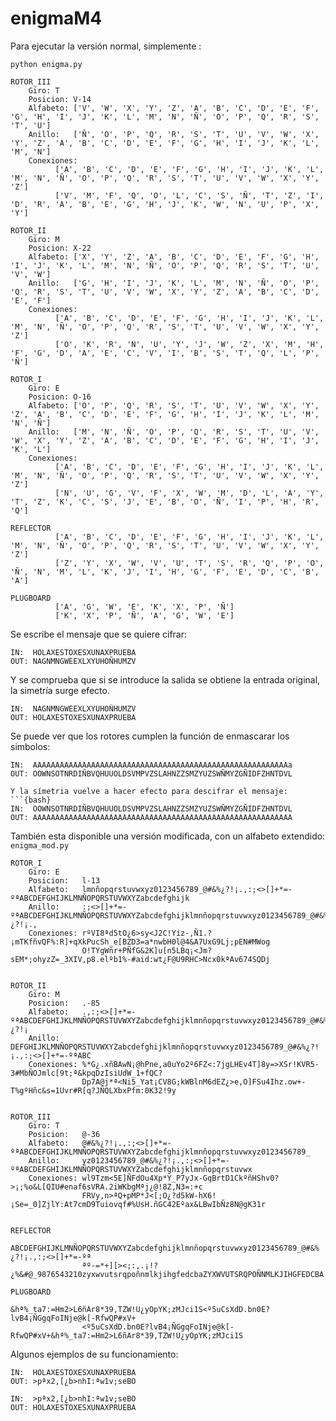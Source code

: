 # enigmaM4

Para ejecutar la versión normal, simplemente :
```{bash}
python enigma.py
```

```{bash}
ROTOR_III
	Giro: T
	Posicion: V-14
	Alfabeto: ['V', 'W', 'X', 'Y', 'Z', 'A', 'B', 'C', 'D', 'E', 'F', 'G', 'H', 'I', 'J', 'K', 'L', 'M', 'N', 'Ñ', 'O', 'P', 'Q', 'R', 'S', 'T', 'U']
	Anillo:   ['Ñ', 'O', 'P', 'Q', 'R', 'S', 'T', 'U', 'V', 'W', 'X', 'Y', 'Z', 'A', 'B', 'C', 'D', 'E', 'F', 'G', 'H', 'I', 'J', 'K', 'L', 'M', 'N']
	Conexiones:
		  ['A', 'B', 'C', 'D', 'E', 'F', 'G', 'H', 'I', 'J', 'K', 'L', 'M', 'N', 'Ñ', 'O', 'P', 'Q', 'R', 'S', 'T', 'U', 'V', 'W', 'X', 'Y', 'Z']
		  ['V', 'M', 'F', 'Q', 'O', 'L', 'C', 'S', 'Ñ', 'T', 'Z', 'I', 'D', 'R', 'A', 'B', 'E', 'G', 'H', 'J', 'K', 'W', 'N', 'U', 'P', 'X', 'Y']

ROTOR_II
	Giro: M
	Posicion: X-22
	Alfabeto: ['X', 'Y', 'Z', 'A', 'B', 'C', 'D', 'E', 'F', 'G', 'H', 'I', 'J', 'K', 'L', 'M', 'N', 'Ñ', 'O', 'P', 'Q', 'R', 'S', 'T', 'U', 'V', 'W']
	Anillo:   ['G', 'H', 'I', 'J', 'K', 'L', 'M', 'N', 'Ñ', 'O', 'P', 'Q', 'R', 'S', 'T', 'U', 'V', 'W', 'X', 'Y', 'Z', 'A', 'B', 'C', 'D', 'E', 'F']
	Conexiones:
		  ['A', 'B', 'C', 'D', 'E', 'F', 'G', 'H', 'I', 'J', 'K', 'L', 'M', 'N', 'Ñ', 'O', 'P', 'Q', 'R', 'S', 'T', 'U', 'V', 'W', 'X', 'Y', 'Z']
		  ['O', 'K', 'R', 'N', 'U', 'Y', 'J', 'W', 'Z', 'X', 'M', 'H', 'F', 'G', 'D', 'A', 'E', 'C', 'V', 'I', 'B', 'S', 'T', 'Q', 'L', 'P', 'Ñ']

ROTOR_I
	Giro: E
	Posicion: O-16
	Alfabeto: ['O', 'P', 'Q', 'R', 'S', 'T', 'U', 'V', 'W', 'X', 'Y', 'Z', 'A', 'B', 'C', 'D', 'E', 'F', 'G', 'H', 'I', 'J', 'K', 'L', 'M', 'N', 'Ñ']
	Anillo:   ['M', 'N', 'Ñ', 'O', 'P', 'Q', 'R', 'S', 'T', 'U', 'V', 'W', 'X', 'Y', 'Z', 'A', 'B', 'C', 'D', 'E', 'F', 'G', 'H', 'I', 'J', 'K', 'L']
	Conexiones:
		  ['A', 'B', 'C', 'D', 'E', 'F', 'G', 'H', 'I', 'J', 'K', 'L', 'M', 'N', 'Ñ', 'O', 'P', 'Q', 'R', 'S', 'T', 'U', 'V', 'W', 'X', 'Y', 'Z']
		  ['N', 'U', 'G', 'V', 'F', 'X', 'W', 'M', 'D', 'L', 'A', 'Y', 'T', 'Z', 'K', 'C', 'S', 'J', 'E', 'B', 'O', 'Ñ', 'I', 'P', 'H', 'R', 'Q']

REFLECTOR
		  ['A', 'B', 'C', 'D', 'E', 'F', 'G', 'H', 'I', 'J', 'K', 'L', 'M', 'N', 'Ñ', 'O', 'P', 'Q', 'R', 'S', 'T', 'U', 'V', 'W', 'X', 'Y', 'Z']
		  ['Z', 'Y', 'X', 'W', 'V', 'U', 'T', 'S', 'R', 'Q', 'P', 'O', 'Ñ', 'N', 'M', 'L', 'K', 'J', 'I', 'H', 'G', 'F', 'E', 'D', 'C', 'B', 'A']

PLUGBOARD
		  ['A', 'G', 'W', 'E', 'K', 'X', 'P', 'Ñ']
		  ['K', 'X', 'P', 'Ñ', 'A', 'G', 'W', 'E']
```

Se escribe el mensaje que se quiere cifrar:

```{bash}
IN:  HOLAXESTOXESXUNAXPRUEBA
OUT: NAGNMNGWEEXLXYUHOÑHUMZV
```


Y se comprueba que si se introduce la salida se obtiene la entrada original, la simetría surge efecto.
```{bash}
IN:  NAGNMNGWEEXLXYUHOÑHUMZV
OUT: HOLAXESTOXESXUNAXPRUEBA
```

Se puede ver que los rotores cumplen la función de enmascarar los simbolos:
```{bash}
IN:  AAAAAAAAAAAAAAAAAAAAAAAAAAAAAAAAAAAAAAAAAAAAAAAAAAAAAAAAAa
OUT: OOWNSOTNRDIÑBVQHUUOLDSVMPVZSLAHNZZSMZYUZSWÑMYZGÑIDFZHNTDVL

Y la símetria vuelve a hacer efecto para descifrar el mensaje:
```{bash}
IN:  OOWNSOTNRDIÑBVQHUUOLDSVMPVZSLAHNZZSMZYUZSWÑMYZGÑIDFZHNTDVL
OUT: AAAAAAAAAAAAAAAAAAAAAAAAAAAAAAAAAAAAAAAAAAAAAAAAAAAAAAAAAA
```



También esta disponible una versión modificada, con un alfabeto extendido: `enigma_mod.py`

```{bash}
ROTOR_I
	Giro: E
	Posicion:   l-13
	Alfabeto:   lmnñopqrstuvwxyz0123456789_@#&%¿?!¡.,:;<>[]+*=-ºªABCDEFGHIJKLMNÑOPQRSTUVWXYZabcdefghijk
	Anillo:     :;<>[]+*=-ºªABCDEFGHIJKLMNÑOPQRSTUVWXYZabcdefghijklmnñopqrstuvwxyz0123456789_@#&%¿?!¡.,
	Conexiones: rºVI8ªd5tO¿6>sy<J2C!Yiz-,Ñ1.?¡mTKfñvQF%:R]+qXkPucSh_e[BZD3=a*nwbH0l@4&A7UxG9Lj;pEN#MWog
	            O!TYgWñr+PÑfG&2K]u[n5LBq¡<Jm?sEM*;ohyzZ=_3XIV,p8.elºb1%-#aid:wt¿F@U9RHC>Ncx0kªAv674SQDj


ROTOR_II
	Giro: M
	Posicion:   .-85
	Alfabeto:   .,:;<>[]+*=-ºªABCDEFGHIJKLMNÑOPQRSTUVWXYZabcdefghijklmnñopqrstuvwxyz0123456789_@#&%¿?!¡
	Anillo:     DEFGHIJKLMNÑOPQRSTUVWXYZabcdefghijklmnñopqrstuvwxyz0123456789_@#&%¿?!¡.,:;<>[]+*=-ºªABC
	Conexiones: %*G¿.xñBAwN¡@hPne,a0uYo2º6FZ<:7jgLHEv4T]8y=>XSr!KVR5-3#MbÑOJmlc[9t;ª&kpqDzIsiUdW_1+fQC?
	            Dp7A@j*ª<Ni5_Yat¡CV8G;kWBlnM6dEZ¿>e,O]FSu4Ihz.ow+-T%gºHñc&s=1Uvr#R[q?JÑQLXbxPfm:0K32!9y


ROTOR_III
	Giro: T
	Posicion:   @-36
	Alfabeto:   @#&%¿?!¡.,:;<>[]+*=-ºªABCDEFGHIJKLMNÑOPQRSTUVWXYZabcdefghijklmnñopqrstuvwxyz0123456789_
	Anillo:     yz0123456789_@#&%¿?!¡.,:;<>[]+*=-ºªABCDEFGHIJKLMNÑOPQRSTUVWXYZabcdefghijklmnñopqrstuvwx
	Conexiones: wl9Tzm<5E]ÑFdOu4Xp*Y_P7yJx-GqBrtD1CkºñHShv0?>¡;%o&L[QIU#enaf6sVRA.2iWKbgMªj¿@!8Z,N3=:+c
	            FRVy,n>ªQ+pMP*J<[;O¿?d5kW-hX6!¡Se=_0]ZjlY:At7cmD9Tuiovqf#%UsH.ñGC42Eºax&LBwIbÑz8N@gK31r


REFLECTOR
	            ABCDEFGHIJKLMNÑOPQRSTUVWXYZabcdefghijklmnñopqrstuvwxyz0123456789_@#&%¿?!¡.,:;<>[]+*=-ºª
	            ªº-=*+][><;:,.¡!?¿%&#@_9876543210zyxwvutsrqpoñnmlkjihgfedcbaZYXWVUTSRQPOÑNMLKJIHGFEDCBA

PLUGBOARD
	            &hª%_ta7:=Hm2>L6ñAr8*39,TZW!U¿yOpYK;zMJci1S<º5uCsXdD.bn0E?lvB4¡ÑGgqFoINje@k[-RfwQP#xV+
	            <º5uCsXdD.bn0E?lvB4¡ÑGgqFoINje@k[-RfwQP#xV+&hª%_ta7:=Hm2>L6ñAr8*39,TZW!U¿yOpYK;zMJci1S
```


Algunos ejemplos de su funcionamiento: 

```{bash}
IN:  HOLAXESTOXESXUNAXPRUEBA       
OUT: >pªx2,[¿b>nhI:ªw1v;seBO

IN:  >pªx2,[¿b>nhI:ªw1v;seBO
OUT: HOLAXESTOXESXUNAXPRUEBA
```

